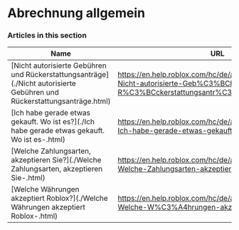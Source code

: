 # Abrechnung allgemein  
### Articles in this section
Name|URL
-|-
[Nicht autorisierte Gebühren und Rückerstattungsanträge](./Nicht autorisierte Gebühren und Rückerstattungsanträge.html) |https://en.help.roblox.com/hc/de/articles/203312650-Nicht-autorisierte-Geb%C3%BChren-und-R%C3%BCckerstattungsantr%C3%A4ge
[Ich habe gerade etwas gekauft. Wo ist es?](./Ich habe gerade etwas gekauft. Wo ist es-.html) |https://en.help.roblox.com/hc/de/articles/360000230723-Ich-habe-gerade-etwas-gekauft-Wo-ist-es-
[Welche Zahlungsarten, akzeptieren Sie?](./Welche Zahlungsarten, akzeptieren Sie-.html) |https://en.help.roblox.com/hc/de/articles/203312580-Welche-Zahlungsarten-akzeptieren-Sie-
[Welche Währungen akzeptiert Roblox?](./Welche Währungen akzeptiert Roblox-.html) |https://en.help.roblox.com/hc/de/articles/203312600-Welche-W%C3%A4hrungen-akzeptiert-Roblox-